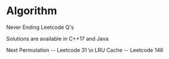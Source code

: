 # Algorithm
Never Ending Leetcode Q's

Solutions are available in C++17 and Java

Next Permutation             	--                    Leetcode 31 \n
LRU Cache        							-- 										Leetcode 146
